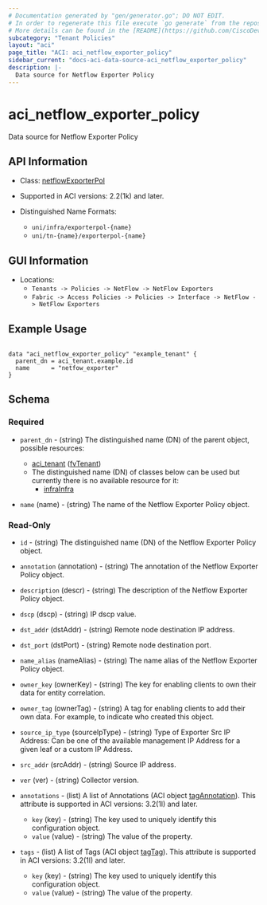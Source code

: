 ```yaml
---
# Documentation generated by "gen/generator.go"; DO NOT EDIT.
# In order to regenerate this file execute `go generate` from the repository root.
# More details can be found in the [README](https://github.com/CiscoDevNet/terraform-provider-aci/blob/master/README.md).
subcategory: "Tenant Policies"
layout: "aci"
page_title: "ACI: aci_netflow_exporter_policy"
sidebar_current: "docs-aci-data-source-aci_netflow_exporter_policy"
description: |-
  Data source for Netflow Exporter Policy
---
```


# aci_netflow_exporter_policy #

Data source for Netflow Exporter Policy

## API Information ##

* Class: [netflowExporterPol](https://pubhub.devnetcloud.com/media/model-doc-latest/docs/app/index.html#/objects/netflowExporterPol/overview)

* Supported in ACI versions: 2.2(1k) and later.

* Distinguished Name Formats:
  - `uni/infra/exporterpol-{name}`
  - `uni/tn-{name}/exporterpol-{name}`

## GUI Information ##

* Locations:
  - `Tenants -> Policies -> NetFlow -> NetFlow Exporters`
  - `Fabric -> Access Policies -> Policies -> Interface -> NetFlow -> NetFlow Exporters`

## Example Usage ##

```hcl

data "aci_netflow_exporter_policy" "example_tenant" {
  parent_dn = aci_tenant.example.id
  name      = "netfow_exporter"
}

```

## Schema ##

### Required ###

* `parent_dn` - (string) The distinguished name (DN) of the parent object, possible resources:
  - [aci_tenant](https://registry.terraform.io/providers/CiscoDevNet/aci/latest/docs/resources/tenant) ([fvTenant](https://pubhub.devnetcloud.com/media/model-doc-latest/docs/app/index.html#/objects/fvTenant/overview))
  - The distinguished name (DN) of classes below can be used but currently there is no available resource for it:
    - [infraInfra](https://pubhub.devnetcloud.com/media/model-doc-latest/docs/app/index.html#/objects/infraInfra/overview)

* `name` (name) - (string) The name of the Netflow Exporter Policy object.

### Read-Only ###

* `id` - (string) The distinguished name (DN) of the Netflow Exporter Policy object.
* `annotation` (annotation) - (string) The annotation of the Netflow Exporter Policy object.
* `description` (descr) - (string) The description of the Netflow Exporter Policy object.
* `dscp` (dscp) - (string) IP dscp value.
* `dst_addr` (dstAddr) - (string) Remote node destination IP address.
* `dst_port` (dstPort) - (string) Remote node destination port.
* `name_alias` (nameAlias) - (string) The name alias of the Netflow Exporter Policy object.
* `owner_key` (ownerKey) - (string) The key for enabling clients to own their data for entity correlation.
* `owner_tag` (ownerTag) - (string) A tag for enabling clients to add their own data. For example, to indicate who created this object.
* `source_ip_type` (sourceIpType) - (string) Type of Exporter Src IP Address: Can be one of the available management IP Address for a given leaf or a custom IP Address.
* `src_addr` (srcAddr) - (string) Source IP address.
* `ver` (ver) - (string) Collector version.

* `annotations` - (list) A list of Annotations (ACI object [tagAnnotation](https://pubhub.devnetcloud.com/media/model-doc-latest/docs/app/index.html#/objects/tagAnnotation/overview)). This attribute is supported in ACI versions: 3.2(1l) and later.
  * `key` (key) - (string) The key used to uniquely identify this configuration object.
  * `value` (value) - (string) The value of the property.

* `tags` - (list) A list of Tags (ACI object [tagTag](https://pubhub.devnetcloud.com/media/model-doc-latest/docs/app/index.html#/objects/tagTag/overview)). This attribute is supported in ACI versions: 3.2(1l) and later.
  * `key` (key) - (string) The key used to uniquely identify this configuration object.
  * `value` (value) - (string) The value of the property.

